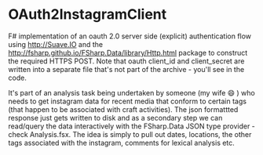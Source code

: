 # OAuth2InstagramClient
F# implementation of an oauth 2.0 server side (explicit) authentication flow using http://Suave.IO and 
the http://fsharp.github.io/FSharp.Data/library/Http.html package to construct the required HTTPS POST. Note that oauth client_id and client_secret are written into a separate file that's not part of the archive - you'll see in the code.

It's part of an analysis task being undertaken by someone (my wife :smile: ) who needs to get instagram data for recent media that conform to certain tags (that happen to be associated with craft activities). The json formattted response just gets written to disk and as a secondary step we can read/query the data interactively with the FSharp.Data JSON type provider - check Analysis.fsx. The idea is simply to pull out dates, locations, the other tags associated with the instagram, comments for lexical analysis etc.
